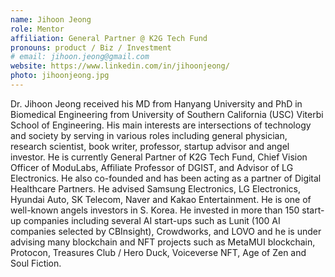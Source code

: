 ```yaml
---
name: Jihoon Jeong
role: Mentor
affiliation: General Partner @ K2G Tech Fund
pronouns: product / Biz / Investment
# email: jihoon.jeong@gmail.com
website: https://www.linkedin.com/in/jihoonjeong/
photo: jihoonjeong.jpg
---
```


Dr. Jihoon Jeong received his MD from Hanyang University and PhD in Biomedical Engineering from University of Southern California (USC) Viterbi School of Engineering. His main interests are intersections of technology and society by serving in various roles including general physician, research scientist, book writer, professor, startup advisor and angel investor. He is currently General Partner of K2G Tech Fund, Chief Vision Officer of ModuLabs, Affiliate Professor of DGIST, and Advisor of LG Electronics. He also co-founded and has been acting as a partner of Digital Healthcare Partners. He advised Samsung Electronics, LG Electronics, Hyundai Auto, SK Telecom, Naver and Kakao Entertainment. He is one of well-known angels investors in S. Korea. He invested in more than 150 start-up companies including several AI start-ups such as Lunit (100 AI companies selected by CBInsight), Crowdworks, and LOVO and he is under advising many blockchain and NFT projects such as MetaMUI blockchain, Protocon, Treasures Club / Hero Duck, Voiceverse NFT, Age of Zen and Soul Fiction.
